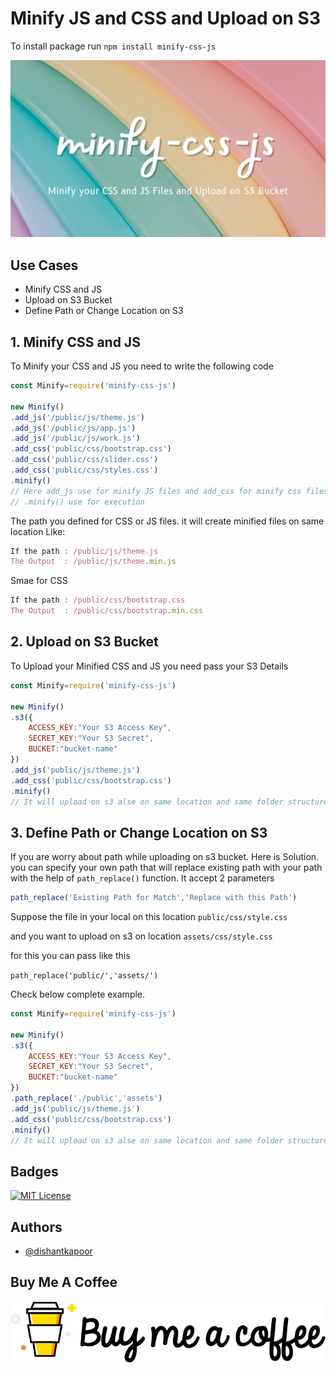 # Minify JS and CSS and Upload on S3

To install package run
`npm install minify-css-js`



![Logo](https://raw.githubusercontent.com/dishantkapoor/minify-css-js/main/minify-css-js.png)


## Use Cases
 - Minify CSS and JS
 - Upload on S3 Bucket
 - Define Path or Change Location on S3


## 1. Minify CSS and JS 
To Minify your CSS and JS you need to write the following code

```javascript
const Minify=require('minify-css-js')

new Minify()
.add_js('/public/js/theme.js')
.add_js('/public/js/app.js')
.add_js('/public/js/work.js')
.add_css('public/css/bootstrap.css')
.add_css('public/css/slider.css')
.add_css('public/css/styles.css')
.minify()
// Here add_js use for minify JS files and add_css for minify css files
// .minify() use for execution
```
The path you defined for CSS or JS files. it will create minified files on same location Like:

```javascript
If the path : /public/js/theme.js
The Output  : /public/js/theme.min.js
```
Smae for CSS
```javascript
If the path : /public/css/bootstrap.css
The Output  : /public/css/bootstrap.min.css
```



## 2. Upload on S3 Bucket
To Upload your Minified CSS and JS you need pass your S3 Details


```javascript
const Minify=require('minify-css-js')

new Minify()
.s3({
    ACCESS_KEY:"Your S3 Access Key",
    SECRET_KEY:"Your S3 Secret",
    BUCKET:"bucket-name"
})
.add_js('public/js/theme.js')
.add_css('public/css/bootstrap.css')
.minify()
// It will upload on s3 alse on same location and same folder structure
```



## 3. Define Path or Change Location on S3
If you are worry about path while uploading on s3 bucket. Here is Solution. you can specify your own path that will replace existing path with your path with the help of `path_replace()` function. It accept 2 parameters

```javascript
path_replace('Existing Path for Match','Replace with this Path')
```
Suppose the file in your local on this location `public/css/style.css`

and you want to upload on s3 on location `assets/css/style.css`

for this you can pass like this

`path_replace('public/','assets/')`

Check below complete example.


```javascript
const Minify=require('minify-css-js')

new Minify()
.s3({
    ACCESS_KEY:"Your S3 Access Key",
    SECRET_KEY:"Your S3 Secret",
    BUCKET:"bucket-name"
})
.path_replace('./public','assets')
.add_js('public/js/theme.js')
.add_css('public/css/bootstrap.css')
.minify()
// It will upload on s3 alse on same location and same folder structure
```



## Badges

[![MIT License](https://img.shields.io/badge/License-MIT-green.svg)](https://choosealicense.com/licenses/mit/)



## Authors

- [@dishantkapoor](https://www.github.com/dishantkapoor)

## Buy Me A Coffee

[![Logo](https://raw.githubusercontent.com/dishantkapoor/minify-css-js/main/coffee.png)
](https://www.buymeacoffee.com/dishantkapoor)